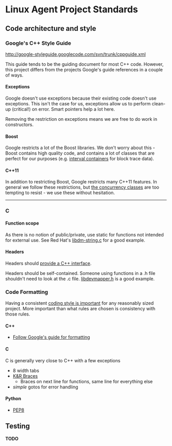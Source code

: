 # Linux Agent Project Standards

## Code architecture and style
### Google's C++ Style Guide
http://google-styleguide.googlecode.com/svn/trunk/cppguide.xml

This guide tends to be the guiding document for most C++ code. However, this project differs from the projects Google's guide references in a couple of ways.

#### Exceptions
Google doesn't use exceptions because their existing code doesn't use exceptions. This isn't the case for us, exceptions allow us to perform clean-up (critical!) on error. Smart pointers help a lot here.

Removing the restriction on exceptions means we are free to do work in constructors.

#### Boost
Google restricts a lot of the Boost libraries. We don't worry about this - Boost contains high quality code, and contains a lot of classes that are perfect for our purposes (e.g. [interval containers](http://www.boost.org/doc/libs/1_54_0/libs/icl/doc/html/index.html) for block trace data).

#### C++11
In addition to restricting Boost, Google restricts many C++11 features. In general we follow these restrictions, but [the concurrency classes](http://en.cppreference.com/w/cpp/thread) are too tempting to resist - we use these without hesitation.

***

### C
#### Function scope
As there is no notion of public/private, use static for functions not intended for external use. See Red Hat's [libdm-string.c](https://git.fedorahosted.org/cgit/lvm2.git/tree/libdm/libdm-string.c) for a good example.

#### Headers
Headers should [provide a C++ interface](http://stackoverflow.com/questions/3789340/combining-c-and-c-how-does-ifdef-cplusplus-work).

Headers should be self-contained. Someone using functions in a .h file shouldn't need to look at the .c file. [libdevmapper.h](https://git.fedorahosted.org/cgit/lvm2.git/tree/libdm/libdevmapper.h) is a good example.

### Code Formatting
Having a consistent [coding style is important](http://stackoverflow.com/a/1325617/965648) for any reasonably sized project. More important than what rules are chosen is consistency with those rules.

#### C++
* [Follow Google's guide for formatting](http://google-styleguide.googlecode.com/svn/trunk/cppguide.xml#Formatting)

#### C
C is generally very close to C++ with a few exceptions
* 8 width tabs
* [K&R Braces](http://en.wikipedia.org/wiki/Indent_style#K.26R_style)
    * Braces on next line for functions, same line for everything else 
* *simple* gotos for error handling

#### Python
* [PEP8](http://www.python.org/dev/peps/pep-0008/)

## Testing

**TODO**
